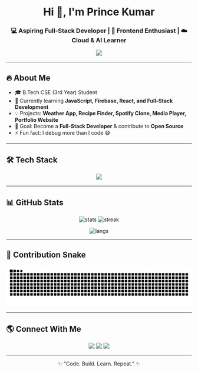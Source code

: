 <!-- Profile README -->

<h1 align="center">Hi 👋, I'm Prince Kumar</h1>
<h3 align="center">💻 Aspiring Full-Stack Developer | 🎨 Frontend Enthusiast | ☁️ Cloud & AI Learner</h3>

<p align="center">
  <img src="https://readme-typing-svg.herokuapp.com?size=22&color=00BFFF&center=true&vCenter=true&width=550&height=60&lines=Welcome+to+my+GitHub+Profile!;I+love+coding+%26+building+projects;Currently+learning+Full+Stack+Development;Open+Source+Contributor+%F0%9F%9A%80" />
</p>

---

## 🔥 About Me  
- 🎓 B.Tech CSE (3rd Year) Student  
- 🌱 Currently learning **JavaScript, Firebase, React, and Full-Stack Development**  
- 💡 Projects: **Weather App, Recipe Finder, Spotify Clone, Media Player, Portfolio Website**  
- 📌 Goal: Become a **Full-Stack Developer** & contribute to **Open Source**  
- ⚡ Fun fact: I debug more than I code 😅  

---

## 🛠️ Tech Stack  
<p align="center">
  <img src="https://skillicons.dev/icons?i=html,css,js,react,tailwind,threejs,firebase,git,github,cpp,java,python,mysql,vscode&perline=7" />
</p>

---

## 📊 GitHub Stats  
<p align="center">
  <img src="https://github-readme-stats.vercel.app/api?username=procodes27&show_icons=true&theme=radical" alt="stats" height="165"/>
  <img src="https://github-readme-streak-stats.herokuapp.com/?user=procodes27&theme=radical" alt="streak" height="165"/>
</p>

<p align="center">
  <img src="https://github-readme-stats.vercel.app/api/top-langs/?username=procodes27&layout=compact&theme=radical" alt="langs" height="165"/>
</p>

---

## 🐍 Contribution Snake  
<p align="center">
  <img src="https://github.com/procodes27/procodes27/blob/output/github-contribution-grid-snake.svg" alt="snake animation"/>
</p>

---

## 🌎 Connect With Me  
<p align="center">
  <a href="https://www.linkedin.com/in/your-link" target="_blank"><img src="https://skillicons.dev/icons?i=linkedin" /></a>
  <a href="mailto:yourmail@gmail.com"><img src="https://skillicons.dev/icons?i=gmail" /></a>
  <a href="https://github.com/procodes27"><img src="https://skillicons.dev/icons?i=github" /></a>
</p>

---

<p align="center">✨ "Code. Build. Learn. Repeat." ✨</p>
